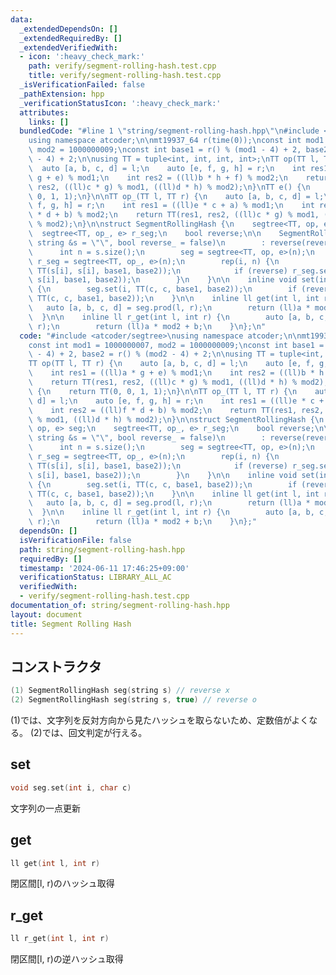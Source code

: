 ```yaml
---
data:
  _extendedDependsOn: []
  _extendedRequiredBy: []
  _extendedVerifiedWith:
  - icon: ':heavy_check_mark:'
    path: verify/segment-rolling-hash.test.cpp
    title: verify/segment-rolling-hash.test.cpp
  _isVerificationFailed: false
  _pathExtension: hpp
  _verificationStatusIcon: ':heavy_check_mark:'
  attributes:
    links: []
  bundledCode: "#line 1 \"string/segment-rolling-hash.hpp\"\n#include <atcoder/segtree>\n\
    using namespace atcoder;\n\nmt19937_64 r(time(0));\nconst int mod1 = 1000000007,\
    \ mod2 = 1000000009;\nconst int base1 = r() % (mod1 - 4) + 2, base2 = r() % (mod2\
    \ - 4) + 2;\n\nusing TT = tuple<int, int, int, int>;\nTT op(TT l, TT r) {\n  \
    \  auto [a, b, c, d] = l;\n    auto [e, f, g, h] = r;\n    int res1 = ((ll)a *\
    \ g + e) % mod1;\n    int res2 = ((ll)b * h + f) % mod2;\n    return TT(res1,\
    \ res2, ((ll)c * g) % mod1, ((ll)d * h) % mod2);\n}\nTT e() {\n    return TT(0,\
    \ 0, 1, 1);\n}\n\nTT op_(TT l, TT r) {\n    auto [a, b, c, d] = l;\n    auto [e,\
    \ f, g, h] = r;\n    int res1 = ((ll)e * c + a) % mod1;\n    int res2 = ((ll)f\
    \ * d + b) % mod2;\n    return TT(res1, res2, ((ll)c * g) % mod1, ((ll)d * h)\
    \ % mod2);\n}\n\nstruct SegmentRollingHash {\n    segtree<TT, op, e> seg;\n  \
    \  segtree<TT, op_, e> r_seg;\n    bool reverse;\n\n    SegmentRollingHash(const\
    \ string &s = \"\", bool reverse_ = false)\n        : reverse(reverse_) {\n  \
    \      int n = s.size();\n        seg = segtree<TT, op, e>(n);\n        if (reverse)\
    \ r_seg = segtree<TT, op_, e>(n);\n        rep(i, n) {\n            seg.set(i,\
    \ TT(s[i], s[i], base1, base2));\n            if (reverse) r_seg.set(i, TT(s[i],\
    \ s[i], base1, base2));\n        }\n    }\n\n    inline void set(int i, char c)\
    \ {\n        seg.set(i, TT(c, c, base1, base2));\n        if (reverse) r_seg.set(i,\
    \ TT(c, c, base1, base2));\n    }\n\n    inline ll get(int l, int r) {\n     \
    \   auto [a, b, c, d] = seg.prod(l, r);\n        return (ll)a * mod2 + b;\n  \
    \  }\n\n    inline ll r_get(int l, int r) {\n        auto [a, b, c, d] = r_seg.prod(l,\
    \ r);\n        return (ll)a * mod2 + b;\n    }\n};\n"
  code: "#include <atcoder/segtree>\nusing namespace atcoder;\n\nmt19937_64 r(time(0));\n\
    const int mod1 = 1000000007, mod2 = 1000000009;\nconst int base1 = r() % (mod1\
    \ - 4) + 2, base2 = r() % (mod2 - 4) + 2;\n\nusing TT = tuple<int, int, int, int>;\n\
    TT op(TT l, TT r) {\n    auto [a, b, c, d] = l;\n    auto [e, f, g, h] = r;\n\
    \    int res1 = ((ll)a * g + e) % mod1;\n    int res2 = ((ll)b * h + f) % mod2;\n\
    \    return TT(res1, res2, ((ll)c * g) % mod1, ((ll)d * h) % mod2);\n}\nTT e()\
    \ {\n    return TT(0, 0, 1, 1);\n}\n\nTT op_(TT l, TT r) {\n    auto [a, b, c,\
    \ d] = l;\n    auto [e, f, g, h] = r;\n    int res1 = ((ll)e * c + a) % mod1;\n\
    \    int res2 = ((ll)f * d + b) % mod2;\n    return TT(res1, res2, ((ll)c * g)\
    \ % mod1, ((ll)d * h) % mod2);\n}\n\nstruct SegmentRollingHash {\n    segtree<TT,\
    \ op, e> seg;\n    segtree<TT, op_, e> r_seg;\n    bool reverse;\n\n    SegmentRollingHash(const\
    \ string &s = \"\", bool reverse_ = false)\n        : reverse(reverse_) {\n  \
    \      int n = s.size();\n        seg = segtree<TT, op, e>(n);\n        if (reverse)\
    \ r_seg = segtree<TT, op_, e>(n);\n        rep(i, n) {\n            seg.set(i,\
    \ TT(s[i], s[i], base1, base2));\n            if (reverse) r_seg.set(i, TT(s[i],\
    \ s[i], base1, base2));\n        }\n    }\n\n    inline void set(int i, char c)\
    \ {\n        seg.set(i, TT(c, c, base1, base2));\n        if (reverse) r_seg.set(i,\
    \ TT(c, c, base1, base2));\n    }\n\n    inline ll get(int l, int r) {\n     \
    \   auto [a, b, c, d] = seg.prod(l, r);\n        return (ll)a * mod2 + b;\n  \
    \  }\n\n    inline ll r_get(int l, int r) {\n        auto [a, b, c, d] = r_seg.prod(l,\
    \ r);\n        return (ll)a * mod2 + b;\n    }\n};"
  dependsOn: []
  isVerificationFile: false
  path: string/segment-rolling-hash.hpp
  requiredBy: []
  timestamp: '2024-06-11 17:46:25+09:00'
  verificationStatus: LIBRARY_ALL_AC
  verifiedWith:
  - verify/segment-rolling-hash.test.cpp
documentation_of: string/segment-rolling-hash.hpp
layout: document
title: Segment Rolling Hash
---
```


## コンストラクタ

```cpp
(1) SegmentRollingHash seg(string s) // reverse x
(2) SegmentRollingHash seg(string s, true) // reverse o
```

(1)では、文字列を反対方向から見たハッシュを取らないため、定数倍がよくなる。
(2)では、回文判定が行える。

## set

```cpp
void seg.set(int i, char c)
```

文字列の一点更新

## get

```cpp
ll get(int l, int r)
```

閉区間[l, r)のハッシュ取得

## r_get

```cpp
ll r_get(int l, int r)
```

閉区間[l, r)の逆ハッシュ取得